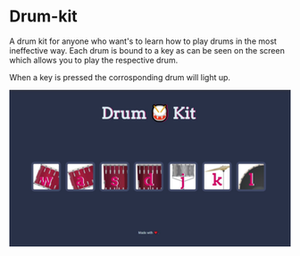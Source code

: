 # Drum-kit

A drum kit for anyone who want's to learn how to play drums in the most ineffective way. 
Each drum is bound to a key as can be seen on the screen which allows you to play the respective drum.

When a key is pressed the corrosponding drum will light up.

<img src="images\s1.jpg" width="800">

